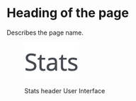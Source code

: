 # Heading of the page

Describes the page name.

<figure><img src="../../../.gitbook/assets/image (12).png" alt="Stats header User Interface"><figcaption><p>Stats header User Interface</p></figcaption></figure>
